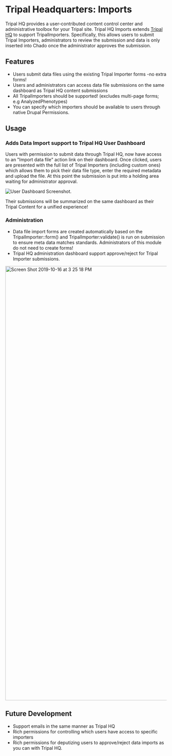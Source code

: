 # Tripal Headquarters: Imports

Tripal HQ provides a user-contributed content control center and administrative toolbox for your Tripal site. Tripal HQ Imports extends [Tripal HQ](https://github.com/statonlab/tripal_hq) to support TripalImporters. Specifically, this allows users to submit Tripal Importers, administrators to review the submission and data is only inserted into Chado once the administrator approves the submission.

## Features

 - Users submit data files using the existing Tripal Importer forms -no extra forms!
 - Users and administrators can access data file submissions on the same dashboard as Tripal HQ content submissions
 - All TripalImporters should be supported! (excludes multi-page forms; e.g AnalyzedPhenotypes)
 - You can specify which importers should be available to users through native Drupal Permissions.

## Usage

### Adds Data Import support to Tripal HQ User Dashboard

Users with permission to submit data through Tripal HQ, now have access to an "Import data file" action link on their dashboard. Once clicked, users are presented with the full list of Tripal Importers (including custom ones) which allows them to pick their data file type, enter the required metadata and upload the file. At this point the submission is put into a holding area waiting for administrator approval.

![User Dashboard Screenshot](https://user-images.githubusercontent.com/1566301/66960196-38df6280-f029-11e9-8154-259031bbaa7a.png).

Their submissions will be summarized on the same dashboard as their Tripal Content for a unified experience!

### Administration
- Data file import forms are created automatically based on the TripalImporter::form() and TripalImporter:validate() is run on submission to ensure meta data matches standards. Administrators of this module do not need to create forms!
- Tripal HQ administration dashboard support approve/reject for Tripal Importer submissions.
<img width="1352" alt="Screen Shot 2019-10-16 at 3 25 18 PM" src="https://user-images.githubusercontent.com/1566301/66960197-38df6280-f029-11e9-840c-c97ea1a0f293.png">

## Future Development

- Support emails in the same manner as Tripal HQ
- Rich permissions for controlling which users have access to specific importers
- Rich permissions for deputizing users to approve/reject data imports as you can with Tripal HQ.
